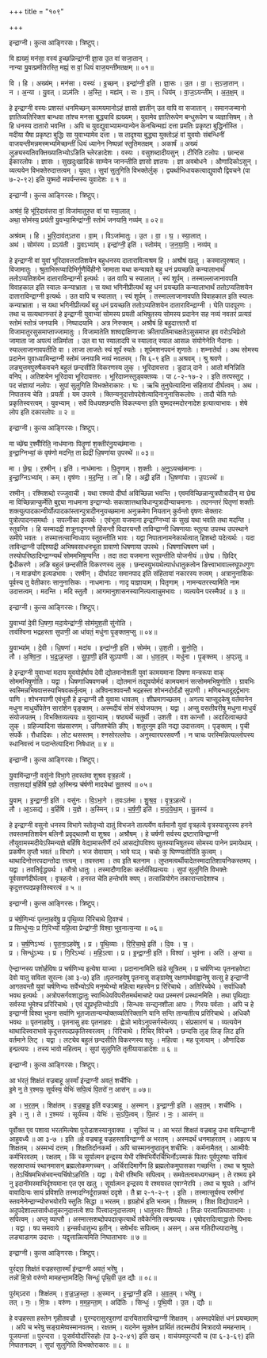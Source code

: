 +++
title = "१०९"

+++


इन्द्राग्नी। कुत्स आङ्गिरसः। त्रिष्टुप्।

वि ह्यख्यं॒ मन॑सा॒ वस्य॑ इ॒च्छन्निन्द्रा॑ग्नी ज्ञा॒स उ॒त वा॑ सजा॒तान् ।  
नान्या यु॒वत्प्रम॑तिरस्ति॒ मह्यं॒ स वां॒ धियं॑ वाज॒यन्ती॑मतक्षम् ॥ ०१॥

वि । हि । अख्य॑म् । मन॑सा । वस्यः॑ । इ॒च्छन् । इन्द्रा॑ग्नी॒ इति॑ । ज्ञा॒सः । उ॒त । वा॒ । स॒ऽजा॒तान् ।  
न । अ॒न्या । यु॒वत् । प्रऽम॑तिः । अ॒स्ति॒ । मह्य॑म् । सः । वा॒म् । धिय॑म् । वा॒ज॒ऽयन्ती॑म् । अ॒त॒क्ष॒म् ॥

हे इन्द्राग्नी वस्यः प्रशस्तं धनमिच्छन् कामयमानोऽहं ज्ञासो ज्ञातीन् उत वापि वा सजातान् । समानजन्मानो ज्ञातिव्यतिरिक्ता बान्धवा तांश्च मनसा बुद्ध्यावि ह्यख्यम् । युवामेव ज्ञातिरूपेण बन्धुरूपेण च व्यज्ञासिषम् । ते हि धनस्य दातारो भवन्ति । अपि च युवद्युवाभ्यामन्यान्येन केनचिन्मह्यं दत्ता प्रमतिः प्रकृष्टा बुद्धिर्नास्ति । मदीया यैषा प्रकृष्टा बुद्धिः सा युवाभ्यामेव दत्ता । स तादृश्या बुद्ध्या युक्तोऽहं वां युवयोः संबन्धिनीं वाजयन्तीमन्नमस्मभ्यमिच्छन्तीं धियं ध्यानेन निष्पन्नां स्तुतिमतक्षम् । अकार्षं ॥ अख्यं लुङ्यस्यतिवक्तिख्यातिभ्योऽङिति च्लेरङादेशः । वस्यः । वसुशब्दादीयसुन् । टीरिति टलोपः । छान्दस ईकारलोपः । ज्ञासः । सुखदुःखादिकं साम्येन जानन्तीति ज्ञासो ज्ञातयः । ज्ञा अवबोधने । औणादिकोऽसुन् । व्यत्ययेन विभक्तेरुदात्तत्वम् । युवत् । सुपां सुलुगिति विभक्तेर्लुक् । द्व्यर्थाभिधायकत्वाद्युवावौ द्विवचने (पा ७-२-९२) इति युष्मदो मपर्यन्तस्य युवादेशः ॥ १ ॥

इन्द्राग्नी। कुत्स आङ्गिरसः। त्रिष्टुप्।

अश्र॑वं॒ हि भू॑रि॒दाव॑त्तरा वां॒ विजा॑मातुरु॒त वा॑ घा स्या॒लात् ।  
अथा॒ सोम॑स्य॒ प्रय॑ती यु॒वभ्या॒मिन्द्रा॑ग्नी॒ स्तोमं॑ जनयामि॒ नव्य॑म् ॥ ०२॥

अश्र॑वम् । हि । भू॒रि॒दाव॑त्ऽतरा । वा॒म् । विऽजा॑मातुः । उ॒त । वा॒ । घ॒ । स्या॒लात् ।  
अथ॑ । सोम॑स्य । प्रऽय॑ती । यु॒वऽभ्या॑म् । इन्द्रा॑ग्नी॒ इति॑ । स्तोम॑म् । ज॒न॒या॒मि॒ । नव्य॑म् ॥

हे इन्द्राग्नी वां युवां भूरिदावत्तरातिशयेन बहुधनस्य दातारावित्यश्रम हि । अश्रौषं खलु । कस्मात्पुरुषात् । विजामातुः । श्रुताभिरूप्यादिभिर्गुणैर्विहीनो जामाता यथा कन्यावते बहु धनं प्रयच्छति कन्यालाभार्थं ततोऽप्यतिशयेन दाताराविन्द्राग्नी इत्यर्थः । उत वापि च स्यालात् । स्यं शूर्पम् । तस्माल्लाजानावपति विवाहकाल इति स्यालः कन्याभ्राता । स यथा भगिनीप्रीत्यर्थं बहु धनं प्रयच्छति कन्यालाभार्थं ततोऽप्यतिशयेन दाताराविन्द्राग्नी इत्यर्थः । उत वापि च स्यालात् । स्यं शूर्पम् । तस्माल्लाजानावपति विवाहकाल इति स्यालः कन्याभ्राता । स यथा भगिनीप्रीत्यर्थं बहु धनं प्रयच्छति ततोऽप्यतिशयेन दाताराविन्द्राग्नी । घेति पादपूरणः । तथा च सत्यथानन्तरं हे इन्द्राग्नी युवाभ्यां सोमस्य प्रयती अभिषुतस्य सोमस्य प्रदानेन सह नव्यं नवतरं प्रत्यग्रं स्तोमं स्तोत्रं जनयामि । निष्पादयामि । अत्र निरुक्तम् । अश्रौषं हि बहुदात्ततरौ वां विजामातुरसुसमाप्ताज्जामातुः । विजामातेति शश्वद्दाक्षिणाजाः क्रीतापतिमाचक्षतेऽसुसमाप्त इव वरोऽभिप्रेतो जामाता जा अपत्यं तन्निर्माता । उत वा घा स्यालादपि च स्यालात् स्याल आसन्नः संयोगेनेति नैदानाः । स्याल्लाजानावपतीति वा । लाजा लाजतेः स्यं शूर्पं स्यतेः । शूर्पमशनपवनं शृणातेः । शम्नातेर्वा । अथ सोमस्य प्रदानेन युवाध्यामिन्द्राग्नी स्तोमं जनयामि नव्यं नवतरम् । सि ६-९ इति ॥ अश्रवम् । श्रु श्रवणे । लङ्युत्तमपुरुषैकवचने बहुलं छन्दसीति विकरणस्य लुक् । भूरिदावत्तरा । डुदाञ् दाने । आतो मनिन्निति वनिप् । अतिशयेन भूरिदावा भूरिदावत्तरः । भूरिदाव्नस्तुड्वक्तव्यः । पा ८-२-१७-२ । इति तरपस्तुट् । पद संज्ञायां नलोपः । सुपां सुलुगिति विभक्तेराकारः । घः । ऋचि तुनुघेत्यादिना संहितायां दीर्घत्वम् । अथ । निपातस्य चेति । प्रयती । यम उपरमे । क्तिन्यनुदात्तोपदेशेत्यादिनानुनासिकलोपः । तादौ चेति गतेः प्रकृतिस्वरत्वम् । युवभ्याम् । सर्वे विधयश्छन्दसि विकल्प्यन्त इति युष्मदस्मदोरनादेश इत्यात्वाभावः । शेषे लोप इति दकारलोपः ॥ २ ॥

इन्द्राग्नी। कुत्स आङ्गिरसः। त्रिष्टुप्।

मा च्छे॑द्म र॒श्मीँरिति॒ नाध॑मानाः पितॄ॒णां श॒क्तीर॑नु॒यच्छ॑मानाः ।  
इ॒न्द्रा॒ग्निभ्यां॒ कं वृष॑णो मदन्ति॒ ता ह्यद्री॑ धि॒षणा॑या उ॒पस्थे॑ ॥ ०३॥

मा । छे॒द्म॒ । र॒श्मीन् । इति॑ । नाध॑मानाः । पि॒तॄ॒णाम् । श॒क्तीः । अ॒नु॒ऽयच्छ॑मानाः ।  
इ॒न्द्रा॒ग्निऽभ्या॑म् । कम् । वृष॑णः । म॒द॒न्ति॒ । ता । हि । अद्री॒ इति॑ । धि॒षणा॑याः । उ॒पऽस्थे॑ ॥

रश्मीन् । रश्मिशब्दो रज्जुवाची । यथा रश्मयो दीर्घा अविच्छिन्ना भवन्ति । एवमविच्छिन्नान्पुत्रपौत्रादीन् मा छेद्म मा विच्छिन्नान्कुर्मेति बुद्द्या नाधमाना इन्द्राग्न्योः सकाशात्तथाविधान्पुत्रादीन्याचमानाः । तदनन्तरं पितृणां शक्तीः शक्त्युत्पादकान्वीर्योत्पादकांस्तान्पुत्रादीननुयच्छमाना अनुक्रमेण नियतान् कुर्वन्तो वृषणः सेक्तारः पुत्रोत्पादनसमर्थाः । सपत्नीका इत्यर्थः । एवंभूता यजमाना इन्द्राग्निभ्यां कं सुखं यथा भवति तथा मदन्ति । स्तुवन्ति । हि यस्मादद्री शत्रूनादृणन्तौ हिंसन्तौ विदारयन्तौ ताविन्द्राग्नी धिषणायाः स्तुत्या उपस्थ उपस्थाने समीपे भवतः । तस्मात्तत्सान्विध्याय स्तुवन्तीति भावः । यद्वा निपातानामनेकार्थत्वात् हिशब्दो यदेत्यर्थः । यदा ताविन्द्राग्नी उद्दिश्याद्री अभिषवसाधनभूता ग्रावाणो धिषणाया उपस्थे । धिषणाधिषवण चर्म । तस्योपरिष्ठादिन्द्राग्न्यर्थं सोममभिषुण्वन्ति । तदा तदा यजमाना स्तुवन्तीति योजनीयं ॥ छेद्म । छिदिर् द्वैधीकरणे । लङि बहुलं छन्दसीति विकरणस्य लुक् । छन्दस्युभयथेत्यार्धधातुकत्वेन ङित्त्वाभावाल्लघूपधगुणः । न माङ्योग इत्यडभावः । रश्मीन् । दीर्घादट समानपाद इति संहितायां नकारस्य रुत्वम् । अत्रानुनासिकः पूर्वस्य तु वेतीकारः सानुनासिकः । नाधमानाः । णादृ याज्ञायाम् । पितृणाम् । नामन्यतरस्यामिति नाम उदात्तत्वम् । मदन्ति । मदि स्तुतौ । आगमानुशासनस्यानित्यत्वान्नुमभावः । व्यत्ययेन परस्मैपदं ॥ ३ ॥

इन्द्राग्नी। कुत्स आङ्गिरसः। त्रिष्टुप्।

यु॒वाभ्यां॑ दे॒वी धि॒षणा॒ मदा॒येन्द्रा॑ग्नी॒ सोम॑मुश॒ती सु॑नोति ।  
ताव॑श्विना भद्रहस्ता सुपाणी॒ आ धा॑वतं॒ मधु॑ना पृ॒ङ्क्तम॒प्सु ॥ ०४॥

यु॒वाभ्या॑म् । दे॒वी । धि॒षणा॑ । मदा॑य । इन्द्रा॑ग्नी॒ इति॑ । सोम॑म् । उ॒श॒ती । सु॒नो॒ति॒ ।  
तौ । अ॒श्वि॒ना॒ । भ॒द्र॒ऽह॒स्ता॒ । सु॒पा॒णी॒ इति॑ सुऽपाणी । आ । धा॒व॒त॒म् । मधु॑ना । पृ॒ङ्क्तम् । अ॒प्ऽसु ॥

हे इन्द्राग्नी युवाभ्यां मदाय युवयोर्हर्षाय देवी द्योतमानोशती युवां कामयमाना दिषणा मन्त्ररूपा वाक् सोममभिषुणोति । यद्वा । धिषणाधिषवणचर्म । द्योतमानं तद्युवयोर्मदं कामयमानं सत्सोममभिषुणोति । ग्रावभिः स्वस्मिन्नभिषवात्तस्याभिषवकर्तृत्वम् । अश्विनाश्ववन्तौ भद्रहस्ता शोभनदोर्दंडौ सुपाणी । मणिबन्धादूर्द्द्वभागः पाणि । शोभनपाणी एवंभूतौ हे इन्द्राग्नी तौ युवामा धावतम् । शीघ्रमागच्छतम् । अगत्य चाप्सूदकेषु वर्तमानेन मधुना माधुर्योपेतेन सारांशेन पृङ्क्तम् । अस्मदीयं सोमं संयोजयतम् । यद्वा । अप्सु वसतीवरीषु मधुना माधुर्यं संयोजयतम् । विभक्तिव्यत्ययः ॥ युवाभ्याम् । षष्ठ्यर्थे चतुर्थी । उशती । वश कान्तौ । अदादित्वाच्छपो लुक् । ग्रहिज्यादिना संप्रसारणम् । उगितश्चेति ङीप् । शतुरनुम इति नद्या उदात्तत्वम् । पृङ्क्तम् । पृची संपर्के । रौधादिकः । लोट थसस्तम् । श्नसोरल्लोपः । अनुस्वारपरसवर्णौ । न चाचः परस्मिन्नित्यल्लोपस्य स्धानिवत्त्वं न पदान्तेत्यादिना निषेधात् ॥ ४ ॥

इन्द्राग्नी। कुत्स आङ्गिरसः। त्रिष्टुप्।

यु॒वामि॑न्द्राग्नी॒ वसु॑नो विभा॒गे त॒वस्त॑मा शुश्रव वृत्र॒हत्ये॑ ।  
तावा॒सद्या॑ ब॒र्हिषि॑ य॒ज्ञे अ॒स्मिन्प्र च॑र्षणी मादयेथां सु॒तस्य॑ ॥ ०५॥

यु॒वाम् । इ॒न्द्रा॒ग्नी॒ इति॑ । वसु॑नः । वि॒ऽभा॒गे । त॒वःऽत॑मा । शु॒श्र॒व॒ । वृ॒त्र॒ऽहत्ये॑ ।  
तौ । आ॒ऽसद्य॑ । ब॒र्हिषि॑ । य॒ज्ञे । अ॒स्मिन् । प्र । च॒र्ष॒णी॒ इति॑ । मा॒द॒ये॒था॒म् । सु॒तस्य॑ ॥

हे इन्द्राग्नी वसुनो धनस्य विभागे स्तोतृभ्यो दातुं विभजने तात्पर्येण वर्तमानौ युवां वृत्रहत्ये वृत्रस्यासुरस्य हनने तवस्तमातिशयेन बलिनौ प्रवृद्थतमौ वा शुश्रव । अश्रौषम् । हे चर्षणी सर्वस्य द्रष्टाराविन्द्राग्नी तौयुवामस्मदीयेऽस्मिन्यज्ञे बर्हिषि वेद्यामास्तीर्णे दर्भ आसद्योपविश्य सुतस्याभिषुतस्य सोमस्य पानेन प्रमायेथाम् । प्रकर्षेण तृप्तौ भवतं ॥ विभागे । भज सेवायाम् । भावे घञ् । चचोः कु घिण्ण्यतोरिति कुत्वम् । थाथादिनोत्तरपदान्तोदा त्तत्वम् । तवस्तमा । तव इति बलनाम । लुप्तमत्वर्थीयादेतस्मादातिशायनिकस्तमप् । यद्वा । तवतिर्वृद्ध्यर्थः । सौत्रो धातुः । तस्मादौणादिकः कर्तर्यसिप्रत्ययः । सुपां सुलुगिति विभक्तेः पूर्वसवर्णदीर्घत्वम् । वृत्रहत्ये । हनस्त चेति हन्तेर्भावे क्यप् । तत्सन्नियोगेन तकारान्तादेशश्च । कृदुत्तरपदप्रकृतिस्वरत्वं ॥ ५ ॥

इन्द्राग्नी। कुत्स आङ्गिरसः। त्रिष्टुप्।

प्र च॑र्ष॒णिभ्यः॑ पृतना॒हवे॑षु॒ प्र पृ॑थि॒व्या रि॑रिचाथे दि॒वश्च॑ ।  
प्र सिन्धु॑भ्यः॒ प्र गि॒रिभ्यो॑ महि॒त्वा प्रेन्द्रा॑ग्नी॒ विश्वा॒ भुव॒नात्य॒न्या ॥ ०६॥

प्र । च॒र्ष॒णिऽभ्यः॑ । पृ॒त॒ना॒ऽहवे॑षु । प्र । पृ॒थि॒व्याः । रि॒रि॒चा॒थे॒ इति॑ । दि॒वः । च॒ ।  
प्र । सिन्धु॑ऽभ्यः । प्र । गि॒रिऽभ्यः॑ । म॒हि॒ऽत्वा । प्र । इ॒न्द्रा॒ग्नी॒ इति॑ । विश्वा॑ । भुव॑ना । अति॑ । अ॒न्या ॥

ऐन्द्राग्नस्य पशोर्हविषः प्र चर्षणिभ्य इत्येषा याज्या । प्रदानानामिति खंडे सूत्रितम् । प्र चर्षणिभ्यः पृतनाहवेष्टा देवो यातु सविता सुरत्नः (आ ३-७) इति ॥पृतनाहवेषु पृतनासु सङ्ग्रामेषु रक्षणार्थमाह्वानेषु सत्सु हे इन्द्राग्नी आगतवन्तौ युवां चर्षणिभ्यः सर्वेभ्योऽपि मनुष्येभ्यो महित्वा महत्त्वेन प्र रिरिचाथे । अतिरिच्येथे । सर्वाधिकौ भवथ इत्यर्थः । अत्रोपसर्गवशाद्धातुः स्वाभिधेयविपरीतमर्थमाचष्टे यथा प्रस्मरणं प्रस्थानमिति । तथा पृथिद्याः सर्वस्या भूमेश्च प्ररिरिचाथे । एवं द्युप्रभृतिभ्योऽपि । सिन्धवः सन्द्यनशीला आपः । गिरयः पर्वताः । अपि च हे इन्द्राग्नी विश्वा भुवना सर्वाणि भूतजातान्यन्योक्तव्यतिरिक्तानि यानि सन्ति तान्यतीत्य प्ररिरिचाथे । अधिकौ भवथः ॥ पृतनाहवेषु । पृतनासु हवः पृतनाहवः । ह्वेञो भावेऽनुपसर्गस्येत्यप् । संप्रसारणं च । व्यत्ययेन थाथादिस्वराभावे कृदुत्तरपदप्रकृतिस्वरत्वम् । रिरिचाथे । रिचिर् विरेचने । छन्दसि लुङ् लिङ् लिट इति वर्तमाने लिट् । यद्वा । लट्येव बहुलं छन्दसीति विकरणस्य श्लुः । महित्वा । मह पूजायाम् । औणादिक इन्प्रत्ययः । तस्य भावो महित्वम् । सुपां सुलुगिति तृतीयायाडादेशः ॥ ६ ॥

इन्द्राग्नी। कुत्स आङ्गिरसः। त्रिष्टुप्।

आ भ॑रतं॒ शिक्ष॑तं वज्रबाहू अ॒स्माँ इ॑न्द्राग्नी अवतं॒ शची॑भिः ।  
इ॒मे नु ते र॒श्मयः॒ सूर्य॑स्य॒ येभिः॑ सपि॒त्वं पि॒तरो॑ न॒ आस॑न् ॥ ०७॥

आ । भ॒र॒त॒म् । शिक्ष॑तम् । व॒ज्र॒बा॒हू॒ इति॑ वज्रऽबाहू । अ॒स्मान् । इ॒न्द्रा॒ग्नी॒ इति॑ । अ॒व॒त॒म् । शची॑भिः ।  
इ॒मे । नु । ते । र॒श्मयः॑ । सूर्य॑स्य । येभिः॑ । स॒ऽपि॒त्वम् । पि॒तरः॑ । नः॒ । आस॑न् ॥

पूर्वोक्त एव पशावा भरतमित्येषा पुरोडाशस्यानुवाक्या । सूत्रितं च । आ भरतं शिक्षतं वज्रबाहू उभा वामिन्द्राग्नी आहुवध्यै ॥ आ ३-७ । इति ॥हे वज्रबाहू वज्रहस्ताविन्द्राग्नी अ भरतम् । अस्मदर्थं धनमाहरतम् । आहृत्य च शिक्षतम् । अस्मभ्यं दत्तम् । शिक्षतिर्दानकर्मा । अपि चास्माननुष्ठातॄन् शचीभिः । कर्मनामैतत् । आत्मीयैः कर्मभिरवतम् । रक्षतम् । किं च सूर्यात्मन इन्द्रस्य येभी रश्मिभिर्यैरर्चिभिर्नोऽस्माकं पितरः पूर्वपुरुषाः सपित्वं सहस्राप्तव्यं स्थानमासन् ब्रह्मलोकमगच्चन् । अर्चिरादिमार्गेण हि ब्रह्मलोकमुपासका गच्छन्ति । तथा च श्रूयते । तेऽर्चिषमभिसंभवन्त्यर्चिषोऽहरिति । यद्वा । येभी रश्मिभिः सपित्वम् । समवेतत्वमध्यगच्छन् । ते रश्मय इमे नु इदानीमस्माभिर्दृश्यमाना एत एव खलु । सूर्यात्मन इन्द्रस्य ये रश्मयस्त एवाग्नेरपि । तथा च श्रूयते । अग्निं वावादित्यः सायं प्रविशति तस्मादग्निर्दूरान्नक्तं ददृशे । तै ब्रा २-१-२-९ । इति । तस्मात्सूर्यस्य रश्मीनां स्तवनेनेन्द्राग्न्योरुभयोरपि स्तुतिः सिद्धा ॥ भरतम् । हृग्रहोर्भ इति भत्वम् । शिक्षतम् । शिक्ष विद्योपादाने । अदुपदेशाल्लसार्वधातुकानुदात्तत्वे शपः पित्त्वादनुदात्तत्वम् । धातुस्वरः शिष्यते । तिङः परत्वान्निघाताभावः । सपित्वम् । अप्लृ व्याप्तौ । अस्मात्सशब्दोपपदात्कृत्यार्थे तवैकेनिति त्वन्प्रत्ययः । पृषोदरादित्वाद्धातोः पिभावः । यद्वा । षप समवाये । इन्सर्वधातुभ्य इतीन् । सषेर्भावः सपित्वम् । असन् । अस गतिदीप्त्यादानेषु । लङ्याडागम उदात्तः । यद्वृत्तान्नित्यमिति निघाताभावः ॥ ७ ॥

इन्द्राग्नी। कुत्स आङ्गिरसः। त्रिष्टुप्।

पुरं॑दरा॒ शिक्ष॑तं वज्रहस्ता॒स्माँ इ॑न्द्राग्नी अवतं॒ भरे॑षु ।  
तन्नो॑ मि॒त्रो वरु॑णो मामहन्ता॒मदि॑तिः॒ सिन्धुः॑ पृथि॒वी उ॒त द्यौः ॥ ०८॥

पुर॑म्ऽदरा । शिक्ष॑तम् । व॒ज्र॒ऽह॒स्ता॒ । अ॒स्मान् । इ॒न्द्रा॒ग्नी॒ इति॑ । अ॒व॒त॒म् । भरे॑षु ।  
तत् । नः॒ । मि॒त्रः । वरु॑णः । म॒म॒ह॒न्ता॒म् । अदि॑तिः । सिन्धुः॑ । पृ॒थि॒वी । उ॒त । द्यौः ॥

हे वज्रहस्ता हस्तेन गृहीतवज्रौ । पुरन्दरासुरपुराणां दारयिताराविन्द्राग्नी शिक्षतम् । अस्मदपेक्षितं धनं प्रयच्छतम् । अपि च भरेषु सङ्ग्रामेष्वस्मानवतम् । रक्षतम् । यदनेन सूक्तेन प्रार्थितं तदस्मदीयं मित्रादयो ममहन्ताम् । पूजयन्तां ॥ पुरन्दरा । पूःसर्वयोर्दारिसहोः (पा ३-२-४१) इति खच् । वाचंयमपुरन्दरौ च (पा ६-३-६९) इति निपातनादम् । सुपां सुलुगिति विभक्तेराकारः ॥ ८ ॥